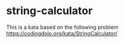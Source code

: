 # string-calculator
This is a kata based on the following problem
https://codingdojo.org/kata/StringCalculator/
